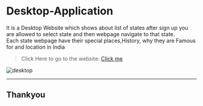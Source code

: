 # Desktop-Application
It is a Desktop Website which shows about list of states after sign up you are allowed to select state and then webpage navigate to that state.<br/>
Each state webpage have their special places,History, why they are Famous for and location in India
<br/>

> Click Here to go to the website: <a href='https://indianstates-and-theirinfo.netlify.app/placeslist.html'>Click me</a>


![desktop](https://user-images.githubusercontent.com/99960001/206981128-e67989cc-5302-4f2b-9cb2-94fedfc6ff44.gif)

---
Thankyou
---
